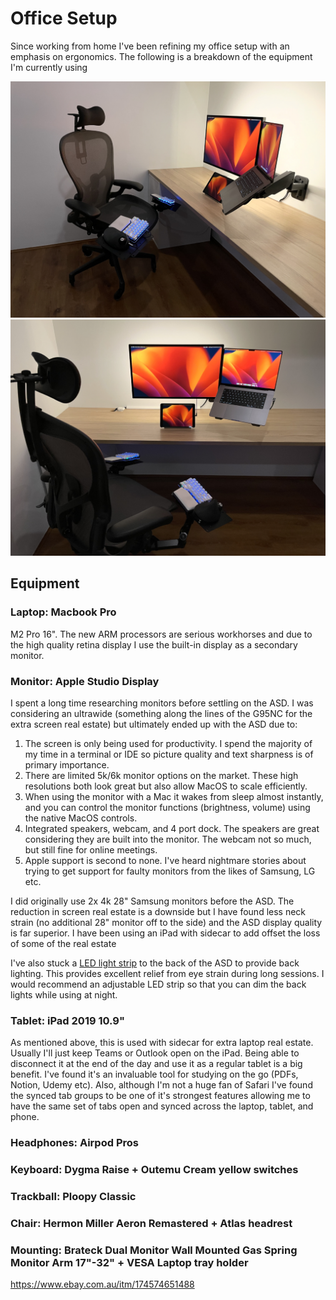 # Office Setup

Since working from home I've been refining my office setup with an emphasis on ergonomics. The following is a breakdown of the equipment I'm currently using

![Office Setup 1](../assets/images/office-setup1.jpg)
![Office Setup 2](../assets/images/office-setup2.jpg)

## Equipment

### Laptop: Macbook Pro

M2 Pro 16". The new ARM processors are serious workhorses and due to the high quality retina display I use the built-in display as a secondary monitor.

### Monitor: Apple Studio Display

I spent a long time researching monitors before settling on the ASD. I was considering an ultrawide (something along the lines of the G95NC for the extra screen real estate) but ultimately ended up with the ASD due to:

1. The screen is only being used for productivity. I spend the majority of my time in a terminal or IDE so picture quality and text sharpness is of primary importance.
2. There are limited 5k/6k monitor options on the market. These high resolutions both look great but also allow MacOS to scale efficiently.
3. When using the monitor with a Mac it wakes from sleep almost instantly, and you can control the monitor functions (brightness, volume) using the native MacOS controls.
4. Integrated speakers, webcam, and 4 port dock. The speakers are great considering they are built into the monitor. The webcam not so much, but still fine for online meetings.
5. Apple support is second to none. I've heard nightmare stories about trying to get support for faulty monitors from the likes of Samsung, LG etc.

I did originally use 2x 4k 28" Samsung monitors before the ASD. The reduction in screen real estate is a downside but I have found less neck strain (no additional 28" monitor off to the side) and the ASD display quality is far superior. I have been using an iPad with sidecar to add offset the loss of some of the real estate

I've also stuck a [LED light strip](https://www.amazon.com.au/PAUTIX-Dimmable-Backlight-Flexible-Lighting/dp/B0B1J57XS9?th=1) to the back of the ASD to provide back lighting. This provides excellent relief from eye strain during long sessions. I would recommend an adjustable LED strip so that you can dim the back lights while using at night.


### Tablet: iPad 2019 10.9"

As mentioned above, this is used with sidecar for extra laptop real estate. Usually I'll just keep Teams or Outlook open on the iPad. Being able to disconnect it at the end of the day and use it as a regular tablet is a big benefit. I've found it's an invaluable tool for studying on the go (PDFs, Notion, Udemy etc). Also, although I'm not a huge fan of Safari I've found the synced tab groups to be one of it's strongest features allowing me to have the same set of tabs open and synced across the laptop, tablet, and phone.

### Headphones: Airpod Pros



### Keyboard: Dygma Raise + Outemu Cream yellow switches
### Trackball: Ploopy Classic
### Chair: Hermon Miller Aeron Remastered + Atlas headrest
### Mounting: Brateck Dual Monitor Wall Mounted Gas Spring Monitor Arm 17"-32" + VESA Laptop tray holder 
https://www.ebay.com.au/itm/174574651488

